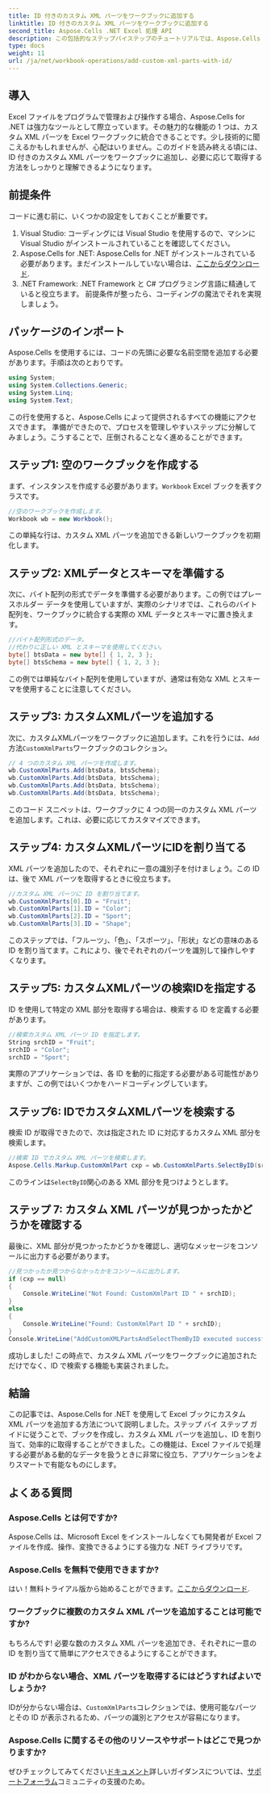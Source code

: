 ```yaml
---
title: ID 付きのカスタム XML パーツをワークブックに追加する
linktitle: ID 付きのカスタム XML パーツをワークブックに追加する
second_title: Aspose.Cells .NET Excel 処理 API
description: この包括的なステップバイステップのチュートリアルでは、Aspose.Cells for .NET を使用して、ID 付きのカスタム XML パーツを Excel ブックに追加する方法を説明します。
type: docs
weight: 11
url: /ja/net/workbook-operations/add-custom-xml-parts-with-id/
---
```

## 導入
Excel ファイルをプログラムで管理および操作する場合、Aspose.Cells for .NET は強力なツールとして際立っています。その魅力的な機能の 1 つは、カスタム XML パーツを Excel ワークブックに統合できることです。少し技術的に聞こえるかもしれませんが、心配はいりません。このガイドを読み終える頃には、ID 付きのカスタム XML パーツをワークブックに追加し、必要に応じて取得する方法をしっかりと理解できるようになります。 
## 前提条件
コードに進む前に、いくつかの設定をしておくことが重要です。
1. Visual Studio: コーディングには Visual Studio を使用するので、マシンに Visual Studio がインストールされていることを確認してください。
2.  Aspose.Cells for .NET: Aspose.Cells for .NET がインストールされている必要があります。まだインストールしていない場合は、[ここからダウンロード](https://releases.aspose.com/cells/net/).
3. .NET Framework: .NET Framework と C# プログラミング言語に精通していると役立ちます。 
前提条件が整ったら、コーディングの魔法でそれを実現しましょう。
## パッケージのインポート
Aspose.Cells を使用するには、コードの先頭に必要な名前空間を追加する必要があります。手順は次のとおりです。
```csharp
using System;
using System.Collections.Generic;
using System.Linq;
using System.Text;
```
この行を使用すると、Aspose.Cells によって提供されるすべての機能にアクセスできます。
準備ができたので、プロセスを管理しやすいステップに分解してみましょう。こうすることで、圧倒されることなく進めることができます。 
## ステップ1: 空のワークブックを作成する
まず、インスタンスを作成する必要があります。`Workbook` Excel ブックを表すクラスです。
```csharp
//空のワークブックを作成します。
Workbook wb = new Workbook();
```
この単純な行は、カスタム XML パーツを追加できる新しいワークブックを初期化します。
## ステップ2: XMLデータとスキーマを準備する
次に、バイト配列の形式でデータを準備する必要があります。この例ではプレースホルダー データを使用していますが、実際のシナリオでは、これらのバイト配列を、ワークブックに統合する実際の XML データとスキーマに置き換えます。
```csharp
//バイト配列形式のデータ。
//代わりに正しい XML とスキーマを使用してください。
byte[] btsData = new byte[] { 1, 2, 3 };
byte[] btsSchema = new byte[] { 1, 2, 3 };
```
この例では単純なバイト配列を使用していますが、通常は有効な XML とスキーマを使用することに注意してください。
## ステップ3: カスタムXMLパーツを追加する
次に、カスタムXMLパーツをワークブックに追加します。これを行うには、`Add`方法`CustomXmlParts`ワークブックのコレクション。
```csharp
// 4 つのカスタム XML パーツを作成します。
wb.CustomXmlParts.Add(btsData, btsSchema);
wb.CustomXmlParts.Add(btsData, btsSchema);
wb.CustomXmlParts.Add(btsData, btsSchema);
wb.CustomXmlParts.Add(btsData, btsSchema);
```
このコード スニペットは、ワークブックに 4 つの同一のカスタム XML パーツを追加します。これは、必要に応じてカスタマイズできます。
## ステップ4: カスタムXMLパーツにIDを割り当てる
XML パーツを追加したので、それぞれに一意の識別子を付けましょう。この ID は、後で XML パーツを取得するときに役立ちます。
```csharp
//カスタム XML パーツに ID を割り当てます。
wb.CustomXmlParts[0].ID = "Fruit";
wb.CustomXmlParts[1].ID = "Color";
wb.CustomXmlParts[2].ID = "Sport";
wb.CustomXmlParts[3].ID = "Shape";
```
このステップでは、「フルーツ」、「色」、「スポーツ」、「形状」などの意味のある ID を割り当てます。これにより、後でそれぞれのパーツを識別して操作しやすくなります。
## ステップ5: カスタムXMLパーツの検索IDを指定する
ID を使用して特定の XML 部分を取得する場合は、検索する ID を定義する必要があります。
```csharp
//検索カスタム XML パーツ ID を指定します。
String srchID = "Fruit";
srchID = "Color";
srchID = "Sport";
```
実際のアプリケーションでは、各 ID を動的に指定する必要がある可能性がありますが、この例ではいくつかをハードコーディングしています。
## ステップ6: IDでカスタムXMLパーツを検索する
検索 ID が取得できたので、次は指定された ID に対応するカスタム XML 部分を検索します。
```csharp
//検索 ID でカスタム XML パーツを検索します。
Aspose.Cells.Markup.CustomXmlPart cxp = wb.CustomXmlParts.SelectByID(srchID);
```
このラインは`SelectByID`関心のある XML 部分を見つけようとします。
## ステップ 7: カスタム XML パーツが見つかったかどうかを確認する
最後に、XML 部分が見つかったかどうかを確認し、適切なメッセージをコンソールに出力する必要があります。
```csharp
//見つかったか見つからなかったかをコンソールに出力します。
if (cxp == null)
{
    Console.WriteLine("Not Found: CustomXmlPart ID " + srchID);
}
else
{
    Console.WriteLine("Found: CustomXmlPart ID " + srchID);
}
Console.WriteLine("AddCustomXMLPartsAndSelectThemByID executed successfully.");
```
成功しました! この時点で、カスタム XML パーツをワークブックに追加されただけでなく、ID で検索する機能も実装されました。
## 結論
この記事では、Aspose.Cells for .NET を使用して Excel ブックにカスタム XML パーツを追加する方法について説明しました。ステップ バイ ステップ ガイドに従うことで、ブックを作成し、カスタム XML パーツを追加し、ID を割り当て、効率的に取得することができました。この機能は、Excel ファイルで処理する必要がある動的なデータを扱うときに非常に役立ち、アプリケーションをよりスマートで有能なものにします。 
## よくある質問
### Aspose.Cells とは何ですか?  
Aspose.Cells は、Microsoft Excel をインストールしなくても開発者が Excel ファイルを作成、操作、変換できるようにする強力な .NET ライブラリです。
### Aspose.Cells を無料で使用できますか?  
はい！無料トライアル版から始めることができます。[ここからダウンロード](https://releases.aspose.com/).
### ワークブックに複数のカスタム XML パーツを追加することは可能ですか?  
もちろんです! 必要な数のカスタム XML パーツを追加でき、それぞれに一意の ID を割り当てて簡単にアクセスできるようにすることができます。
### ID がわからない場合、XML パーツを取得するにはどうすればよいでしょうか?  
 IDが分からない場合は、`CustomXmlParts`コレクションでは、使用可能なパーツとその ID が表示されるため、パーツの識別とアクセスが容易になります。
### Aspose.Cells に関するその他のリソースやサポートはどこで見つかりますか?  
ぜひチェックしてみてください[ドキュメント](https://reference.aspose.com/cells/net/)詳しいガイダンスについては、[サポートフォーラム](https://forum.aspose.com/c/cells/9)コミュニティの支援のため。
